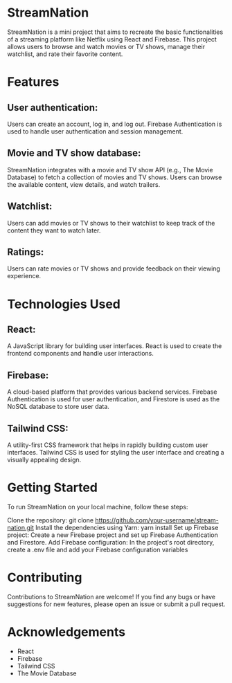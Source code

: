 # StreamNation
StreamNation is a mini project that aims to recreate the basic functionalities of a streaming platform like Netflix using React and Firebase. This project allows users to browse and watch movies or TV shows, manage their watchlist, and rate their favorite content.

# Features
## User authentication:
 Users can create an account, log in, and log out. Firebase Authentication is used to handle user authentication and session management.

## Movie and TV show database:
StreamNation integrates with a movie and TV show API (e.g., The Movie Database) to fetch a collection of movies and TV shows. Users can browse the available content, view details, and watch trailers.

## Watchlist:
 Users can add movies or TV shows to their watchlist to keep track of the content they want to watch later.

## Ratings: 
Users can rate movies or TV shows and provide feedback on their viewing experience.

# Technologies Used
## React: 
A JavaScript library for building user interfaces. React is used to create the frontend components and handle user interactions.

## Firebase: 
A cloud-based platform that provides various backend services. Firebase Authentication is used for user authentication, and Firestore is used as the NoSQL database to store user data.

## Tailwind CSS: 
A utility-first CSS framework that helps in rapidly building custom user interfaces. Tailwind CSS is used for styling the user interface and creating a visually appealing design.

# Getting Started
To run StreamNation on your local machine, follow these steps:

Clone the repository: git clone https://github.com/your-username/stream-nation.git
Install the dependencies using Yarn: yarn install
Set up Firebase project: Create a new Firebase project and set up Firebase Authentication and Firestore.
Add Firebase configuration: In the project's root directory, create a .env file and add your Firebase configuration variables

# Contributing
Contributions to StreamNation are welcome! If you find any bugs or have suggestions for new features, please open an issue or submit a pull request.



# Acknowledgements
- React
- Firebase
- Tailwind CSS
- The Movie Database